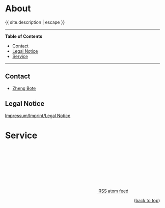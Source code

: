 # About

<span id="top"></span>

<p>{{ site.description | escape }}</p>

<hr>

<!-- START doctoc generated TOC please keep comment here to allow auto update -->
<!-- DON'T EDIT THIS SECTION, INSTEAD RE-RUN doctoc TO UPDATE -->

**Table of Contents**

- [Contact](#contact)
- [Legal Notice](#legal-notice)
- [Service](#service)

<!-- END doctoc generated TOC please keep comment here to allow auto update -->

<hr>

## Contact

- <a href="https://www.robert.hase-zheng.net" alt="Robert Zheng website">Zheng Bote</a>

## Legal Notice

[Impressum/Imprint/Legal Notice](https://www.robert.hase-zheng.net/website/legal_notice)

# Service

<div class="feed-subscribe">
  <a href="{{ site.feed.path | default: 'feed.xml' | absolute_url }}">
    <svg class="svg-icon orange">
      <use xlink:href="{{ 'assets/minima-social-icons.svg#rss' | relative_url }}"></use>
    </svg>
    <span>RSS atom feed</span>
  </a>
</div>

<p align="right">(<a href="#top">back to top</a>)</p>
